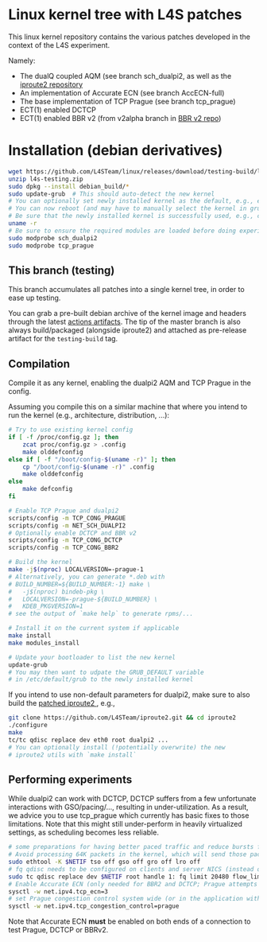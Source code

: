 # Linux kernel tree with L4S patches

This linux kernel repository contains the various patches developed in the
context of the L4S experiment.

Namely:
- The dualQ coupled AQM (see branch sch_dualpi2, as well as the
[iproute2 repository](https://github.com/L4STeam/iproute2)
- An implementation of Accurate ECN (see branch AccECN-full)
- The base implementation of TCP Prague (see branch tcp_prague)
- ECT(1) enabled DCTCP
- ECT(1) enabled BBR v2 (from v2alpha branch in
[BBR v2 repo](https://github.com/google/bbr))

# Installation (debian derivatives)

```bash
wget https://github.com/L4STeam/linux/releases/download/testing-build/l4s-testing.zip
unzip l4s-testing.zip
sudo dpkg --install debian_build/*
sudo update-grub  # This should auto-detect the new kernel
# You can optionally set newly installed kernel as the default, e.g., editing GRUB_DEFAULT in /etc/default/grub
# You can now reboot (and may have to manually select the kernel in grub)
# Be sure that the newly installed kernel is successfully used, e.g., checking output of
uname -r
# Be sure to ensure the required modules are loaded before doing experiments, e.g.,
sudo modprobe sch_dualpi2
sudo modprobe tcp_prague
```

## This branch (testing)

This branch accumulates all patches into a single kernel tree, in order to ease
up testing.

You can grab a pre-built debian archive of the kernel image and headers through
the latest [actions artifacts](https://github.com/L4STeam/linux/actions). The tip of the master branch is also always build/packaged (alongside iproute2) and attached as pre-release artifact for the `testing-build` tag.

## Compilation

Compile it as any kernel, enabling the dualpi2 AQM and TCP Prague in the config.

Assuming you compile this on a similar machine that where you intend to run the
kernel (e.g., architecture, distribution, ...):
```bash
# Try to use existing kernel config
if [ -f /proc/config.gz ]; then
    zcat proc/config.gz > .config
    make olddefconfig
else if [ -f "/boot/config-$(uname -r)" ]; then
    cp "/boot/config-$(uname -r)" .config
    make olddefconfig
else
    make defconfig
fi

# Enable TCP Prague and dualpi2
scripts/config -m TCP_CONG_PRAGUE
scripts/config -m NET_SCH_DUALPI2
# Optionally enable DCTCP and BBR v2
scripts/config -m TCP_CONG_DCTCP
scripts/config -m TCP_CONG_BBR2

# Build the kernel
make -j$(nproc) LOCALVERSION=-prague-1
# Alternatively, you can generate *.deb with
# BUILD_NUMBER=${BUILD_NUMBER:-1} make \
#	-j$(nproc) bindeb-pkg \
#	LOCALVERSION=-prague-${BUILD_NUMBER} \
#	KDEB_PKGVERSION=1
# see the output of `make help` to generate rpms/...

# Install it on the current system if applicable
make install
make modules_install

# Update your bootloader to list the new kernel
update-grub
# You may then want to udpate the GRUB_DEFAULT variable
# in /etc/default/grub to the newly installed kernel
```

If you intend to use non-default parameters for dualpi2,
make sure to also build the [patched iproute2 ](https://github.com/L4STeam/iproute2), e.g.,
```bash
git clone https://github.com/L4STeam/iproute2.git && cd iproute2
./configure
make
tc/tc qdisc replace dev eth0 root dualpi2 ...
# You can optionally install (!potentially overwrite) the new
# iproute2 utils with `make install`
```

## Performing experiments

While dualpi2 can work with DCTCP, DCTCP suffers from a few unfortunate
interactions with GSO/pacing/..., resulting in under-utilization. As a result,
we advice you to use tcp_prague which currently has
basic fixes to those limitations. Note that this might still under-perform in
heavily virtualized settings, as scheduling becomes less reliable.

```bash
# some preparations for having better paced traffic and reduce bursts for each network interface $NETIF that sends L4S traffic
# Avoid processing 64K packets in the kernel, which will send those packets in a burst independent of the pacing (lro only for newer NICS and kernels that support it):
sudo ethtool -K $NETIF tso off gso off gro off lro off
# fq qdisc needs to be configured on clients and server NICS (instead of fq_codel; fq is the only one that supports the pacing)
sudo tc qdisc replace dev $NETIF root handle 1: fq limit 20480 flow_limit 10240
# Enable Accurate ECN (only needed for BBR2 and DCTCP; Prague attempts to negotiate Accurate ECN automatically)
sysctl -w net.ipv4.tcp_ecn=3
# set Prague congestion control system wide (or in the application with socket options)
sysctl -w net.ipv4.tcp_congestion_control=prague
```

Note that Accurate ECN **must** be enabled on both ends of a
connection to test Prague, DCTCP or BBRv2.

